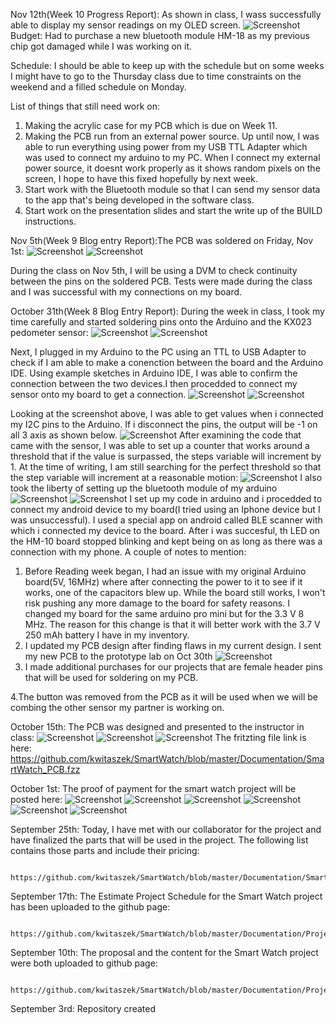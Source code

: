 Nov 12th(Week 10 Progress Report): As shown in class, I wass successfully able to display my sensor readings on my OLED screen.
            ![Screenshot](Images/working_PCB.jpg)
Budget: Had to purchase a new bluetooth module HM-18 as my previous chip got damaged while I was working on it.

Schedule: I should be able to keep up with the schedule but on some weeks I might have to go to the Thursday class due to time constraints on the weekend and a filled schedule on Monday.

List of things that still need work on:
1. Making the acrylic case for my PCB which is due on Week 11.
2. Making the PCB run from an external power source. Up until now, I was able to run everything using power from my USB TTL Adapter which was used to connect my arduino to my PC. When I connect my external power source, it doesnt work properly as it shows random pixels on the screen, I hope to have this fixed hopefully by next week.
3. Start work with the Bluetooth module so that I can send my sensor data to the app that's being developed in the software class.
4. Start work on the presentation slides and start the write up of the BUILD instructions.

Nov 5th(Week 9 Blog entry Report):The PCB was soldered on Friday, Nov 1st:
            ![Screenshot](Images/pcbsoldered.jpg)
                        ![Screenshot](Images/pcbsoldered_bottom.jpg)
             
During the class on Nov 5th, I will be using a DVM to check continuity between the pins on the soldered PCB.
Tests were made during the class and I was successful with my connections on my board.

October 31th(Week 8 Blog Entry Report): During the week in class, I took my time carefully and started soldering pins onto the Arduino and the KX023 pedometer sensor:
            ![Screenshot](Images/soldered_board.jpg)
                        ![Screenshot](Images/sensor.jpg)

Next, I plugged in my Arduino to the PC using an TTL to USB Adapter to check if I am able to make a conenction between the board and the Arduino IDE. Using example sketches in Arduino IDE, I was able to confirm the connection between the two devices.I then procedded to connect my sensor onto my board to get a connection.
            ![Screenshot](Images/breadboard_assembled.jpg)
                        ![Screenshot](Images/working_sensor.jpg)

Looking at the screenshot above, I was able to get values when i connected my I2C pins to the Arduino. If i disconnect the pins, the output will be -1 on all 3 axis as shown below.
            ![Screenshot](Images/no_sensor.png)
 After examining the code that came with the sensor, I was able to set up a counter that works around a threshold that if the value is surpassed, the steps variable will increment by 1. At the time of writing, I am still searching for the perfect threshold so that the step variable will increment at a reasonable motion:
            ![Screenshot](Images/working_step.png)
I also took the liberty of setting up the bluetooth module of my arduino
            ![Screenshot](Images/bluetooth_led.jpg)
                        ![Screenshot](Images/Bluetooth_confirmation.jpg)
I set up my code in arduino and i procedded to connect my android device to my board(I tried using an Iphone device but I was unsuccessful). I used a special app on android called BLE scanner with which i connected my device to the board. After i was succesful, th LED on the HM-10 board stopped blinking and kept being on as long as there was a connection with my phone.
A couple of notes to mention:
1. Before Reading week began, I had an issue with my original Arduino board(5V, 16MHz) where after connecting the power to it to see if it works, one of the capacitors blew up. While the board still works, I won't risk pushing any more damage to the board for safety reasons. I changed my board for the same arduino pro mini but for the 3.3 V 8 MHz. The reason for this change is that it will better work with the 3.7 V 250 mAh battery I have in my inventory. 
2. I updated my PCB design after finding flaws in my current design. I sent my new PCB to the prototype lab on Oct 
30th
            ![Screenshot](Images/PCB_Redesigned.png)
3. I made additional purchases for our projects that are female header pins that will be used for soldering on my PCB.

4.The button was removed from the PCB as it will be used when we will be combing the other sensor my partner is working on.

October 15th: The PCB was designed and presented to the instructor in class:
            ![Screenshot](Images/PCB.png)
                        ![Screenshot](Images/Breadboard.png)
                                    ![Screenshot](Images/Schematic.png)
             The fritzting file link is here: 
                        https://github.com/kwitaszek/SmartWatch/blob/master/Documentation/SmartWatch_PCB.fzz

October 1st: The proof of payment for the smart watch project will be posted here:
            ![Screenshot](Images/ARDUINO.png)
                        ![Screenshot](Images/BATTERY.png)
                                    ![Screenshot](Images/HEARTRATE.png)
                                                ![Screenshot](Images/OLED.png)
                                                            ![Screenshot](Images/PEDOMETER.png)
                                                                        ![Screenshot](Images/tp4056hm10.png)
                                                            
                                                                                                                     
                                                                        




September 25th: Today, I have met with our collaborator for the project and have finalized the parts that will be used in the                 project. The following list contains those parts and include their pricing:
  
            https://github.com/kwitaszek/SmartWatch/blob/master/Documentation/SmartWatchBugdet(PDF%20version).pdf   
                       
September 17th: The Estimate Project Schedule for the Smart Watch project has been uploaded to the github page:

            https://github.com/kwitaszek/SmartWatch/blob/master/Documentation/ProjectSchedule(PDF%20version).pdf
               
September 10th: The proposal and the content for the Smart Watch project were both uploaded to github page:
              
            https://github.com/kwitaszek/SmartWatch/blob/master/Documentation/ProjectProposal_TechBoys.pdf
            
September 3rd: Repository created
